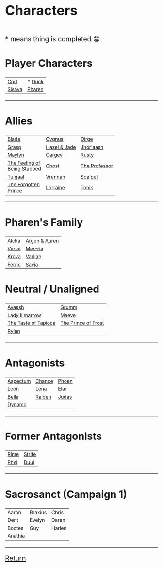 <link rel="stylesheet" href="https://cdn.jsdelivr.net/npm/rpg-awesome@latest/css/rpg-awesome.min.css">
<link rel="stylesheet" href="https://cdn.jsdelivr.net/npm/remixicon@4.5.0/fonts/remixicon.min.css"> 
<span style="font-size: 22px;">


# Characters
<br>
* means thing is completed 😁 <br>

## Player Characters

|                                                              |                                                                  |
| ------------------------------------------------------------ | ---------------------------------------------------------------- |
| [Cort](-Player/Cort.md) <i class="ra ra-super-mushroom"></i> | * [Duck](-Player/Duck.md) <i class="ri-music-2-line"></i>          |
| [Sisava](-Player/Sisava.md) <i class="ra ra-snake"></i>      | [Pharen](-Player/Pharen.md) <i class="ra ra-lightning-bolt"></i> |

<hr>

## Allies


|                                                                                                      |                                                                    |                                                                   |
| ---------------------------------------------------------------------------------------------------- | ------------------------------------------------------------------ | ----------------------------------------------------------------- |
| [Blade](Blade.md) <i class="ri-checkbox-blank-line"></i>                                             | [Cygnus](Cygnus.md) <i class="ri-checkbox-blank-line"></i>         | [Dirge](Dirge.md) <i class="ri-checkbox-blank-line"></i>          |
| [Grasp](Grasp.md)  <i class="ri-hand"></i>                                                           | [Hazel & Jade](Hazel-and-Jade.md) <i class="ra ra-two-hearts"></i> | [Jhor'aash](Jhor'aash.md) <i class="ra ra-shotgun-shell"></i>     |
| [Maylyn](Maylyn.md)  <i class="ra ra-candle"></i>                                                    | [Oargev](Oargev.md) <i class="ra ra-crown"></i>                    | [Rusty](Rusty.md) <i class="ra ra-tentacle"></i>                  |
| [The Feeling of <br>Being Stabbed](The-Feeling-of-Being-Stabbed.md) <i class="ri-triangle-line"></i> | [Ghost](Ghost.md) <i class="ri-checkbox-blank-line"></i>           | [The Professor](The-Professor.md) <i class="ri-glasses-line"></i> |
| [Tu'gaal](Tu'gaal.md) <i class="ri-eth-line"></i>                                                    | [Vrennan](Vrennan.md) <i class="ra ra-fire"></i>                   | [Scalpel](Scalpel.md) <i class="ri-syringe-line"></i>             |
| [The Forgotten <br>Prince](The-Forgotten-Prince.md) <i class="ra ra-arcane-mask"></i>                | [Lorraine](Lorraine.md) <i class="ra ra-feather-wing"></i>         | [Tonik](Tonik.md) <i class="ri-settings-4-line"></i>              |
<hr>

## Pharen's Family


|                                                                           |                                                                                           |
| ------------------------------------------------------------------------- | ----------------------------------------------------------------------------------------- |
| [Alcha](-Pharen-Family/Alcha.md) <i class="ri-checkbox-blank-line"></i>   | [Argen & Auren](-Pharen-Family/Argen-and-Auren.md) <i class="ri-checkbox-blank-line"></i> |
| [Varya](-Pharen-Family/Varya.md) <i class="ri-checkbox-blank-line"></i>   | [Mercria](-Pharen-Family/Mercria.md) <i class="ri-checkbox-blank-line"></i>               |
| [Krova](-Pharen-Family/Krova.md) <i class="ri-checkbox-blank-line"></i>   | [Varliae](-Pharen-Family/Varliae.md) <i class="ri-checkbox-blank-line"></i>               |
| [Ferric](-Pharen-Family/Ferric.md) <i class="ri-checkbox-blank-line"></i> | [Savia](-Pharen-Family/Savia.md) <i class="ri-checkbox-blank-line"></i>                   |

## Neutral / Unaligned


|                                                                                      |                                                                                  |
| ------------------------------------------------------------------------------------ | -------------------------------------------------------------------------------- |
| [Avassh](Avassh.md) <i class="ra ra-dead-tree"></i>                                  | [Grumm](Grumm.md) <i class="ri-candle-line"></i>                                 |
| [Lady Illmarrow](-Pharen-Family/Lady-Illmarrow.md) <i class="ra ra-death-skull"></i> | [Maeve](Maeve.md) <i class="ri-checkbox-blank-line"></i>                         |
| [The Taste of Tapioca](The-Taste-of-Tapioca.md) <i class="ri-cup-line"></i>          | [The Prince of Frost](The-Prince-of-Frost.md) <i class="ra ra-frost-emblem"></i> |
| [Rylan](Rylan.md) <i class="ri-eye-off-line"></i>                                    |                                                                                  |
<hr>

## Antagonists


|                                                            |                                                          |                                                          |
| ---------------------------------------------------------- | -------------------------------------------------------- | -------------------------------------------------------- |
| [Aspectum](Aspectum.md) <i class="ra ra-bleeding-eye"></i> | [Chance](Chance.md) <i class="ra ra-hearts-card"></i>    | [Phoen](Phoen.md) <i class="ra ra-feathered-wing"></i>   |
| [Leon](Leon.md) <i class="ra ra-lightning-sword"></i>      | [Lena](Lena.md) <i class="ra ra-venomous-snake"></i>     | [Elar](Elar.md) <i class="ri-checkbox-blank-line"></i>   |
| [Bella](Bella.md) <i class="ri-eye-line"></i>              | [Raiden](Raiden.md) <i class="ra ra-lightning-trio"></i> | [Judas](Judas.md) <i class="ri-checkbox-blank-line"></i> |
| [Dynamo](Dynamo.md) <i class="ri-shield-cross-line"></i>   |                                                          |                                                          |
<hr>

## Former Antagonists


|                                                        |                                                            |
| ------------------------------------------------------ | ---------------------------------------------------------- |
| [Rime](Rime.md) <i class="ri-checkbox-blank-line"></i> | [Strife](Strife.md) <i class="ri-checkbox-blank-line"></i> |
| [Phel](Phel.md) <i class="ri-checkbox-blank-line"></i> | [Duul](Duul.md) <i class="ri-checkbox-blank-line"></i>     |
<hr>

## Sacrosanct (Campaign 1)


|         |         |        |
| ------- | ------- | ------ |
| Aaron   | Braxius | Chris  |
| Dent    | Evelyn  | Daren  |
| Bootes  | Guy     | Harlen |
| Anathia |         |        |
<hr>


[Return](../../README.md)

